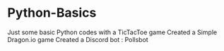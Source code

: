 # Python-Basics
Just some basic Python codes with a TicTacToe game
Created a Simple Dragon.io game 
Created a Discord bot : Pollsbot
